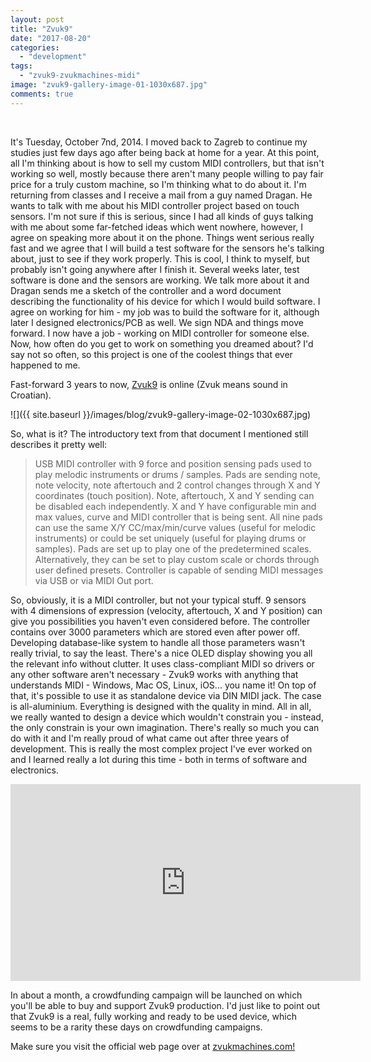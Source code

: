 ```yaml
---
layout: post
title: "Zvuk9"
date: "2017-08-20"
categories: 
  - "development"
tags: 
  - "zvuk9-zvukmachines-midi"
image: "zvuk9-gallery-image-01-1030x687.jpg"
comments: true
---
```


 

It's Tuesday, October 7nd, 2014. I moved back to Zagreb to continue my studies just few days ago after being back at home for a year. At this point, all I'm thinking about is how to sell my custom MIDI controllers, but that isn't working so well, mostly because there aren't many people willing to pay fair price for a truly custom machine, so I'm thinking what to do about it. I'm returning from classes and I receive a mail from a guy named Dragan. He wants to talk with me about his MIDI controller project based on touch sensors. I'm not sure if this is serious, since I had all kinds of guys talking with me about some far-fetched ideas which went nowhere, however, I agree on speaking more about it on the phone. Things went serious really fast and we agree that I will build a test software for the sensors he's talking about, just to see if they work properly. This is cool, I think to myself, but probably isn't going anywhere after I finish it. Several weeks later, test software is done and the sensors are working. We talk more about it and Dragan sends me a sketch of the controller and a word document describing the functionality of his device for which I would build software. I agree on working for him - my job was to build the software for it, although later I designed electronics/PCB as well. We sign NDA and things move forward. I now have a job - working on MIDI controller for someone else. Now, how often do you get to work on something you dreamed about? I'd say not so often, so this project is one of the coolest things that ever happened to me.

Fast-forward 3 years to now, [Zvuk9](https://zvukmachines.com/) is online (Zvuk means sound in Croatian).

![]({{ site.baseurl }}/images/blog/zvuk9-gallery-image-02-1030x687.jpg)

So, what is it? The introductory text from that document I mentioned still describes it pretty well:

> USB MIDI controller with 9 force and position sensing pads used to play melodic instruments or drums / samples. Pads are sending note, note velocity, note aftertouch and 2 control changes through X and Y coordinates (touch position). Note, aftertouch, X and Y sending can be disabled each independently. X and Y have configurable min and max values, curve and MIDI controller that is being sent. All nine pads can use the same X/Y CC/max/min/curve values (useful for melodic instruments) or could be set uniquely (useful for playing drums or samples). Pads are set up to play one of the predetermined scales. Alternatively, they can be set to play custom scale or chords through user defined presets. Controller is capable of sending MIDI messages via USB or via MIDI Out port.

So, obviously, it is a MIDI controller, but not your typical stuff. 9 sensors with 4 dimensions of expression (velocity, aftertouch, X and Y position) can give you possibilities you haven't even considered before. The controller contains over 3000 parameters which are stored even after power off. Developing database-like system to handle all those parameters wasn't really trivial, to say the least. There's a nice OLED display showing you all the relevant info without clutter. It uses class-compliant MIDI so drivers or any other software aren't necessary - Zvuk9 works with anything that understands MIDI - Windows, Mac OS, Linux, iOS... you name it! On top of that, it's possible to use it as standalone device via DIN MIDI jack. The case is all-aluminium. Everything is designed with the quality in mind. All in all, we really wanted to design a device which wouldn't constrain you - instead, the only constrain is your own imagination. There's really so much you can do with it and I'm really proud of what came out after three years of development. This is really the most complex project I've ever worked on and I learned really a lot during this time - both in terms of software and electronics.

<div class="videoWrapper">
<iframe width="560" height="315" src="https://www.youtube-nocookie.com/embed/SIvhJe5SUmE" title="YouTube video player" frameborder="0" allow="accelerometer; autoplay; clipboard-write; encrypted-media; gyroscope; picture-in-picture" allowfullscreen></iframe>
</div>

In about a month, a crowdfunding campaign will be launched on which you'll be able to buy and support Zvuk9 production. I'd just like to point out that Zvuk9 is a real, fully working and ready to be used device, which seems to be a rarity these days on crowdfunding campaigns.

Make sure you visit the official web page over at [zvukmachines.com!](https://zvukmachines.com/)
